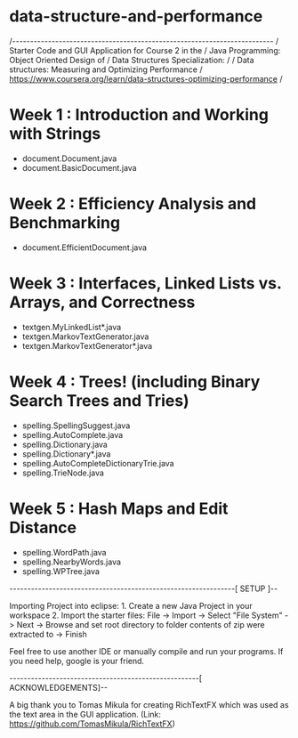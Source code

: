 # data-structure-and-performance
/-------------------------------------------------------------------------
/ Starter Code and GUI Application for Course 2 in the
/ Java Programming: Object Oriented Design of 
/ Data Structures Specialization:
/
/ Data structures: Measuring and Optimizing Performance
/ https://www.coursera.org/learn/data-structures-optimizing-performance
/


Week 1 : Introduction and Working with Strings
==============================================
- document.Document.java
- document.BasicDocument.java

Week 2 : Efficiency Analysis and Benchmarking
=============================================
- document.EfficientDocument.java

Week 3 : Interfaces, Linked Lists vs. Arrays, and Correctness
=============================================================
- textgen.MyLinkedList*.java
- textgen.MarkovTextGenerator.java
- textgen.MarkovTextGenerator*.java

Week 4 : Trees! (including Binary Search Trees and Tries)
=========================================================
- spelling.SpellingSuggest.java
- spelling.AutoComplete.java
- spelling.Dictionary.java
- spelling.Dictionary*.java
- spelling.AutoCompleteDictionaryTrie.java
- spelling.TrieNode.java

Week 5 : Hash Maps and Edit Distance
====================================
- spelling.WordPath.java
- spelling.NearbyWords.java
- spelling.WPTree.java

---------------------------------------------------------------[ SETUP ]-- 

Importing Project into eclipse:
    1. Create a new Java Project in your workspace
    2. Import the starter files:
      File -> Import -> Select "File System" -> Next -> Browse and set 
      root directory to folder contents of zip were extracted to -> Finish

Feel free to use another IDE or manually compile and run your programs.
If you need help, google is your friend.

-----------------------------------------------------[ ACKNOWLEDGEMENTS]--

A big thank you to Tomas Mikula for creating RichTextFX 
which was used as the text area in the GUI application.
(Link: https://github.com/TomasMikula/RichTextFX)
